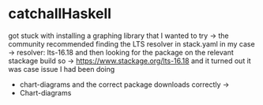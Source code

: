 # catchallHaskell


got stuck with installing a graphing library that I wanted to try ->
the community recommended finding the LTS resolver in stack.yaml
in my case -> resolver: lts-16.18
and then looking for the package on the relevant stackage build
so ->
https://www.stackage.org/lts-16.18
and it turned out it was case issue
I had been doing 
- chart-diagrams
and the correct package downloads correctly ->
- Chart-diagrams
